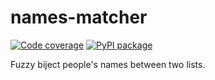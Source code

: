 # names-matcher
[![Code coverage](https://codecov.io/github/athenianco/names-matcher/coverage.svg)](https://codecov.io/github/athenianco/names-matcher)
[![PyPI package](https://badgen.net/pypi/v/names-matcher)](https://pypi.org/project/names-matcher/)

Fuzzy biject people's names between two lists.
